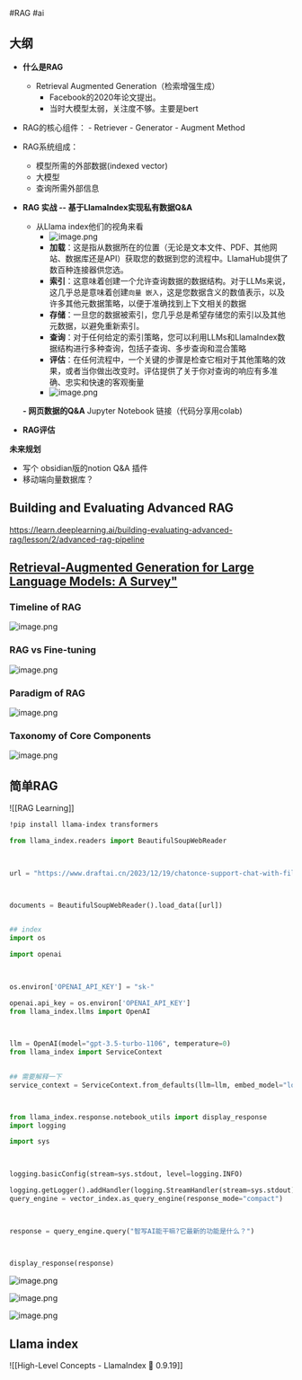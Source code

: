 #RAG #ai 

## 大纲

- **什么是RAG**
	- Retrieval Augmented Generation（检索增强生成）
		-  Facebook的2020年论文提出。
		-  当时大模型太弱，关注度不够。主要是bert
- RAG的核心组件：
		- Retriever
		- Generator
		- Augment Method
- RAG系统组成：
	- 模型所需的外部数据(indexed vector)
	- 大模型
	- 查询所需外部信息


- **RAG 实战 -- 基于LlamaIndex实现私有数据Q&A**
	- 从Llama index他们的视角来看
		- ![image.png](https://s.alidraft.com/vent/202312211619130.png)
        - **加载**：这是指从数据所在的位置（无论是文本文件、PDF、其他网站、数据库还是API）获取您的数据到您的流程中。LlamaHub提供了数百种连接器供您选。
        - **索引**：这意味着创建一个允许查询数据的数据结构。对于LLMs来说，这几乎总是意味着创建`向量 嵌入`，这是您数据含义的数值表示，以及许多其他元数据策略，以便于准确找到上下文相关的数据
        - **存储**：一旦您的数据被索引，您几乎总是希望存储您的索引以及其他元数据，以避免重新索引。
        - **查询**：对于任何给定的索引策略，您可以利用LLMs和LlamaIndex数据结构进行多种查询，包括子查询、多步查询和混合策略
        - **评估**：在任何流程中，一个关键的步骤是检查它相对于其他策略的效果，或者当你做出改变时。评估提供了关于你对查询的响应有多准确、忠实和快速的客观衡量
        - ![image.png](https://s.alidraft.com/vent/202312211634399.png)



	**- 网页数据的Q&A** 
		Jupyter Notebook 链接（代码分享用colab)

- **RAG评估**

**未来规划**
- 写个 obsidian版的notion Q&A 插件
-  移动端向量数据库？


## Building and Evaluating Advanced RAG

https://learn.deeplearning.ai/building-evaluating-advanced-rag/lesson/2/advanced-rag-pipeline


## **[Retrieval-Augmented Generation for Large Language Models: A Survey"](https://arxiv.org/pdf/2312.10997.pdf)**


###  Timeline of RAG
![image.png](https://s.alidraft.com/vent/202312211120837.png)

###  RAG vs Fine-tuning
![image.png](https://s.alidraft.com/vent/202312211120910.png)

### Paradigm of RAG

![image.png](https://s.alidraft.com/vent/202312211123188.png)


###  Taxonomy of Core Components

![image.png](https://s.alidraft.com/vent/202312211137427.png)


## 简单RAG
![[RAG Learning]]



```sh
!pip install llama-index transformers

```

```python
from llama_index.readers import BeautifulSoupWebReader

  

url = "https://www.draftai.cn/2023/12/19/chatonce-support-chat-with-file/"

  

documents = BeautifulSoupWebReader().load_data([url])

```

```python

## index 
import os

import openai

  

os.environ['OPENAI_API_KEY'] = "sk-"

openai.api_key = os.environ['OPENAI_API_KEY']
from llama_index.llms import OpenAI

  

llm = OpenAI(model="gpt-3.5-turbo-1106", temperature=0)
from llama_index import ServiceContext

  
## 需要解释一下
service_context = ServiceContext.from_defaults(llm=llm, embed_model="local:BAAI/bge-small-zh-v1.5") #BAAI/bge-small-zh-v1.5. BAAI/bge-small-en-v1.5




```

```python
from llama_index.response.notebook_utils import display_response
import logging

import sys

  

logging.basicConfig(stream=sys.stdout, level=logging.INFO)

logging.getLogger().addHandler(logging.StreamHandler(stream=sys.stdout))
query_engine = vector_index.as_query_engine(response_mode="compact")

  

response = query_engine.query("智写AI能干嘛?它最新的功能是什么？")

  

display_response(response)
```

![image.png](https://s.alidraft.com/vent/202312211901720.png)


![image.png](https://s.alidraft.com/vent/202312211900917.png)


![image.png](https://s.alidraft.com/vent/202312211903829.png)

## Llama index

![[High-Level Concepts - LlamaIndex 🦙 0.9.19]]